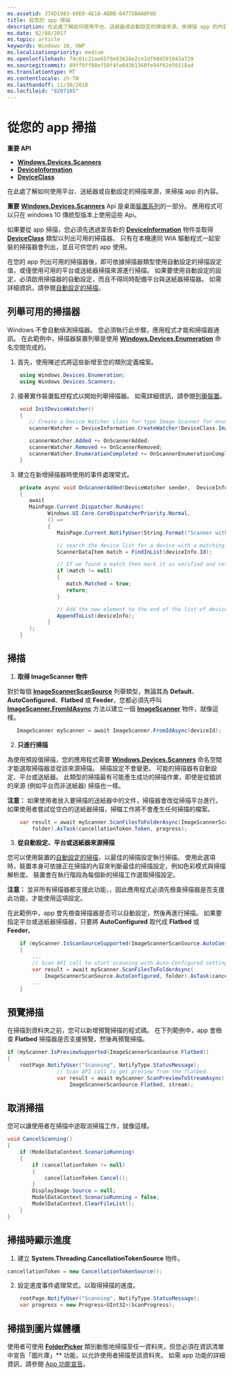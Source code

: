 ```yaml
---
ms.assetid: 374D1983-60E0-4E18-ABBB-04775BAA0F0D
title: 從您的 app 掃描
description: 在此處了解如何使用平台、送紙器或自動設定的掃描來源，來掃描 app 的內容。
ms.date: 02/08/2017
ms.topic: article
keywords: Windows 10, UWP
ms.localizationpriority: medium
ms.openlocfilehash: 74c01c21ae65f9e93638e2ce1df604591043a729
ms.sourcegitcommit: 89ff8ff88ef58f4fe6d3b1368fe94f62e59118ad
ms.translationtype: MT
ms.contentlocale: zh-TW
ms.lasthandoff: 11/30/2018
ms.locfileid: "8207165"
---
```

# <a name="scan-from-your-app"></a>從您的 app 掃描


**重要 API**

-   [**Windows.Devices.Scanners**](https://msdn.microsoft.com/library/windows/apps/Dn264250)
-   [**DeviceInformation**](https://msdn.microsoft.com/library/windows/apps/BR225393)
-   [**DeviceClass**](https://msdn.microsoft.com/library/windows/apps/BR225381)

在此處了解如何使用平台、送紙器或自動設定的掃描來源，來掃描 app 的內容。

**重要** [**Windows.Devices.Scanners**](https://msdn.microsoft.com/library/windows/apps/Dn264250) Api 是桌面[裝置系列](https://msdn.microsoft.com/library/windows/apps/Dn894631)的一部分。 應用程式可以只在 windows 10 傳統型版本上使用這些 Api。

如果要從 app 掃描，您必須先透過宣告新的 [**DeviceInformation**](https://msdn.microsoft.com/library/windows/apps/BR225393) 物件並取得 [**DeviceClass**](https://msdn.microsoft.com/library/windows/apps/BR225381) 類型以列出可用的掃描器。 只有在本機連同 WIA 驅動程式一起安裝的掃描器會列出，並且可供您的 app 使用。

在您的 app 列出可用的掃描器後，即可依據掃描器類型使用自動設定的掃描設定值，或僅使用可用的平台或送紙器掃描來源進行掃描。 如果要使用自動設定的設定，必須啟用掃描器的自動設定，而且不得同時配備平台與送紙器掃描器。 如需詳細資訊，請參閱[自動設定的掃描](https://msdn.microsoft.com/library/windows/hardware/Ff539393)。

## <a name="enumerate-available-scanners"></a>列舉可用的掃描器

Windows 不會自動偵測掃描器。 您必須執行此步驟，應用程式才能和掃描器通訊。 在此範例中，掃描器裝置列舉是使用 [**Windows.Devices.Enumeration**](https://msdn.microsoft.com/library/windows/apps/BR225459) 命名空間完成的。

1.  首先，使用陳述式將這些新增至您的類別定義檔案。

``` csharp
    using Windows.Devices.Enumeration;
    using Windows.Devices.Scanners;
```

2.  接著實作裝置監控程式以開始列舉掃描器。 如需詳細資訊，請參閱[列舉裝置](enumerate-devices.md)。

```csharp
    void InitDeviceWatcher()
    {
       // Create a Device Watcher class for type Image Scanner for enumerating scanners
       scannerWatcher = DeviceInformation.CreateWatcher(DeviceClass.ImageScanner);

       scannerWatcher.Added += OnScannerAdded;
       scannerWatcher.Removed += OnScannerRemoved;
       scannerWatcher.EnumerationCompleted += OnScannerEnumerationComplete;
    }
```

3.  建立在新增掃描器時使用的事件處理常式。

```csharp
    private async void OnScannerAdded(DeviceWatcher sender,  DeviceInformation deviceInfo)
    {
       await
       MainPage.Current.Dispatcher.RunAsync(
             Windows.UI.Core.CoreDispatcherPriority.Normal,
             () =>
             {
                MainPage.Current.NotifyUser(String.Format("Scanner with device id {0} has been added", deviceInfo.Id), NotifyType.StatusMessage);

                // search the device list for a device with a matching device id
                ScannerDataItem match = FindInList(deviceInfo.Id);

                // If we found a match then mark it as verified and return
                if (match != null)
                {
                   match.Matched = true;
                   return;
                }

                // Add the new element to the end of the list of devices
                AppendToList(deviceInfo);
             }
       );
    }
```

## <a name="scan"></a>掃描

1.  **取得 ImageScanner 物件**

對於每個 [**ImageScannerScanSource**](https://msdn.microsoft.com/library/windows/apps/Dn264238) 列舉類型，無論其為 **Default**、**AutoConfigured**、**Flatbed** 或 **Feeder**，您都必須先呼叫 [**ImageScanner.FromIdAsync**](https://msdn.microsoft.com/library/windows/apps/windows.devices.scanners.imagescanner.fromidasync) 方法以建立一個 [**ImageScanner**](https://msdn.microsoft.com/library/windows/apps/Dn263806) 物件，就像這樣。

 ```csharp
    ImageScanner myScanner = await ImageScanner.FromIdAsync(deviceId);
 ```

2.  **只進行掃描**

為使用預設值掃描，您的應用程式需要 [**Windows.Devices.Scanners**](https://msdn.microsoft.com/library/windows/apps/Dn264250) 命名空間才能選取掃描器並從該來源掃描。 掃描設定不會變更。 可能的掃描器有自動設定、平台或送紙器。 此類型的掃描最有可能產生成功的掃描作業，即使是從錯誤的來源 (例如平台而非送紙器) 掃描也一樣。

**注意：** 如果使用者放入要掃描的送紙器中的文件，掃描器會改從掃描平台進行。 如果使用者嘗試從空白的送紙器掃描，掃瞄工作將不會產生任何掃描的檔案。
 
```csharp
    var result = await myScanner.ScanFilesToFolderAsync(ImageScannerScanSource.Default,
        folder).AsTask(cancellationToken.Token, progress);
```

3.  **從自動設定、平台或送紙器來源掃描**

您可以使用裝置的[自動設定的掃描](https://msdn.microsoft.com/library/windows/hardware/Ff539393)，以最佳的掃描設定執行掃描。 使用此選項時，裝置本身可依據正在掃描的內容來判斷最佳的掃描設定，例如色彩模式與掃描解析度。 裝置會在執行階段為每個新的掃描工作選取掃描設定。

**注意：** 並非所有掃描器都支援此功能，，因此應用程式必須先檢查掃描器是否支援此功能，才能使用這項設定。

在此範例中，app 會先檢查掃描器是否可以自動設定，然後再進行掃描。 如果要指定平台或送紙器掃描器，只要將 **AutoConfigured** 取代成 **Flatbed** 或 **Feeder**。

```csharp
    if (myScanner.IsScanSourceSupported(ImageScannerScanSource.AutoConfigured))
    {
        ...
        // Scan API call to start scanning with Auto-Configured settings.
        var result = await myScanner.ScanFilesToFolderAsync(
            ImageScannerScanSource.AutoConfigured, folder).AsTask(cancellationToken.Token, progress);
        ...
    }
```

## <a name="preview-the-scan"></a>預覽掃描

在掃描到資料夾之前，您可以新增預覽掃描的程式碼。 在下列範例中，app 會檢查 **Flatbed** 掃描器是否支援預覽，然後再預覽掃描。

```csharp
if (myScanner.IsPreviewSupported(ImageScannerScanSource.Flatbed))
{
    rootPage.NotifyUser("Scanning", NotifyType.StatusMessage);
                // Scan API call to get preview from the flatbed.
                var result = await myScanner.ScanPreviewToStreamAsync(
                    ImageScannerScanSource.Flatbed, stream);
```

## <a name="cancel-the-scan"></a>取消掃描

您可以讓使用者在掃描中途取消掃描工作，就像這樣。

```csharp
void CancelScanning()
{
    if (ModelDataContext.ScenarioRunning)
    {
        if (cancellationToken != null)
        {
            cancellationToken.Cancel();
        }                
        DisplayImage.Source = null;
        ModelDataContext.ScenarioRunning = false;
        ModelDataContext.ClearFileList();
    }
}
```

## <a name="scan-with-progress"></a>掃描時顯示進度

1.  建立 **System.Threading.CancellationTokenSource** 物件。

```csharp
cancellationToken = new CancellationTokenSource();
```

2.  設定進度事件處理常式，以取得掃描的進度。

```csharp
    rootPage.NotifyUser("Scanning", NotifyType.StatusMessage);
    var progress = new Progress<UInt32>(ScanProgress);
```

## <a name="scanning-to-the-pictures-library"></a>掃描到圖片媒體櫃

使用者可使用 [**FolderPicker**](https://msdn.microsoft.com/library/windows/apps/BR207881) 類別動態地掃描至任一資料夾，但您必須在資訊清單中宣告「圖片庫」** 功能，以允許使用者掃描至該資料夾。 如需 app 功能的詳細資訊，請參閱 [App 功能宣告](https://msdn.microsoft.com/library/windows/apps/Mt270968)。
